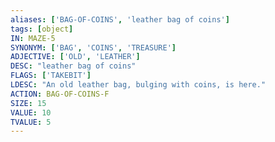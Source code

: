 ```yaml
---
aliases: ['BAG-OF-COINS', 'leather bag of coins']
tags: [object]
IN: MAZE-5
SYNONYM: ['BAG', 'COINS', 'TREASURE']
ADJECTIVE: ['OLD', 'LEATHER']
DESC: "leather bag of coins"
FLAGS: ['TAKEBIT']
LDESC: "An old leather bag, bulging with coins, is here."
ACTION: BAG-OF-COINS-F
SIZE: 15
VALUE: 10
TVALUE: 5
---
```

